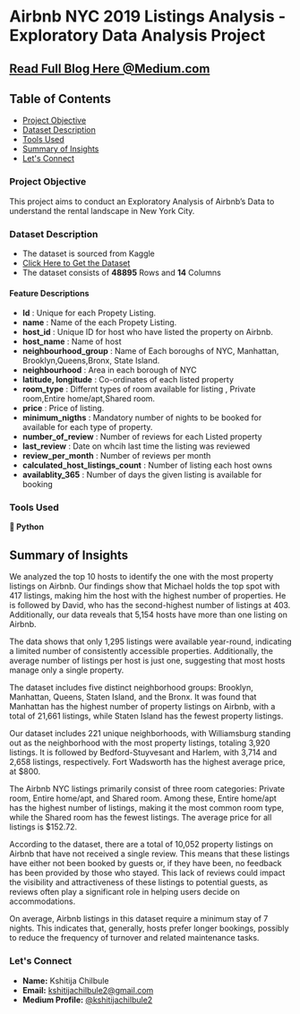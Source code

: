 # Airbnb NYC 2019 Listings Analysis - Exploratory Data Analysis Project

## [Read Full Blog Here @Medium.com](https://medium.com/@kshitijachilbule2/analyzing-the-nyc-airbnb-market-using-python-5692b1f5a3e1)

## Table of Contents
- [Project Objective](#project-objective)
- [Dataset Description](#dataset-description)
- [Tools Used](#tools-used)
- [Summary of Insights](#summary-of-insights)
- [Let's Connect](#lets-connect)

### Project Objective
This project aims to conduct an Exploratory Analysis of Airbnb’s Data to understand the rental landscape in New York City.

### Dataset Description
- The dataset is sourced from Kaggle
- [Click Here to Get the Dataset](https://www.kaggle.com/datasets/dgomonov/new-york-city-airbnb-open-data)
- The dataset consists of **48895** Rows and **14** Columns

#### Feature Descriptions

- **Id** : Unique for each Propety Listing.
- **name** : Name of the each Propety Listing.
- **host_id** : Unique ID for host who have listed the property on Airbnb.
- **host_name** : Name of host
- **neighbourhood_group** : Name of Each boroughs of NYC, Manhattan, Brooklyn,Queens,Bronx, State Island.
- **neighbourhood** : Area in each borough of NYC
- **latitude, longitude** : Co-ordinates of each listed property
- **room_type** : Differnt types of room available for listing , Private room,Entire home/apt,Shared room.
- **price** : Price of listing.
- **minimum_nigths** : Mandatory number of nights to be booked for available for each type of property.
- **number_of_review** : Number of reviews for each Listed property
- **last_review** : Date on whcih last time the listing was reviewed
- **review_per_month** : Number of reviews per month
- **calculated_host_listings_count** : Number of listing each host owns
- **availablity_365** : Number of days the given listing is available for booking

### Tools Used
**🐍 Python**
  
## Summary of Insights
We analyzed the top 10 hosts to identify the one with the most property listings on Airbnb. Our findings show that Michael holds the top spot with 417 listings, making him the host with the highest number of properties. He is followed by David, who has the second-highest number of listings at 403. Additionally, our data reveals that 5,154 hosts have more than one listing on Airbnb.

The data shows that only 1,295 listings were available year-round, indicating a limited number of consistently accessible properties. Additionally, the average number of listings per host is just one, suggesting that most hosts manage only a single property.

The dataset includes five distinct neighborhood groups: Brooklyn, Manhattan, Queens, Staten Island, and the Bronx. It was found that Manhattan has the highest number of property listings on Airbnb, with a total of 21,661 listings, while Staten Island has the fewest property listings.

Our dataset includes 221 unique neighborhoods, with Williamsburg standing out as the neighborhood with the most property listings, totaling 3,920 listings. It is followed by Bedford-Stuyvesant and Harlem, with 3,714 and 2,658 listings, respectively. Fort Wadsworth has the highest average price, at $800.

The Airbnb NYC listings primarily consist of three room categories: Private room, Entire home/apt, and Shared room. Among these, Entire home/apt has the highest number of listings, making it the most common room type, while the Shared room has the fewest listings. The average price for all listings is $152.72.

According to the dataset, there are a total of 10,052 property listings on Airbnb that have not received a single review. This means that these listings have either not been booked by guests or, if they have been, no feedback has been provided by those who stayed. This lack of reviews could impact the visibility and attractiveness of these listings to potential guests, as reviews often play a significant role in helping users decide on accommodations.

On average, Airbnb listings in this dataset require a minimum stay of 7 nights. This indicates that, generally, hosts prefer longer bookings, possibly to reduce the frequency of turnover and related maintenance tasks.

### Let's Connect
- **Name:** Kshitija Chilbule  
- **Email:** [kshitijachilbule2@gmail.com](mailto:kshitijachilbule2@gmail.com)  
- **Medium Profile:** [@kshitijachilbule2](https://medium.com/@kshitijachilbule2)
